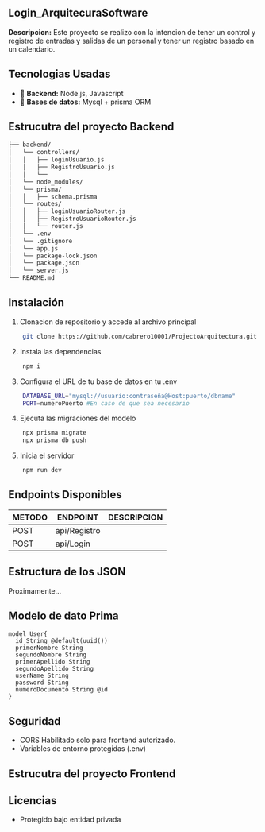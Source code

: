 ﻿## Login_ArquitecuraSoftware
**Descripcion:** Este proyecto se realizo con la intencion de tener un control y registro de entradas y salidas de un personal y tener un registro basado en un calendario.
## Tecnologias Usadas
- 🔧 **Backend:** Node.js, Javascript
- 💾 **Bases de datos:** Mysql + prisma ORM
## Estrucutra del proyecto Backend

```bash
├── backend/
│   └── controllers/
│   │   ├── loginUsuario.js
│   │   ├── RegistroUsuario.js
│   │   └── 
│   └── node_modules/
│   └── prisma/
│   │   ├── schema.prisma
│   └── routes/
│   │   ├── loginUsuarioRouter.js
│   │   ├── RegistroUsuarioRouter.js
│   │   └── router.js
│   └── .env
│   └── .gitignore
│   └── app.js
│   └── package-lock.json
│   └── package.json
│   └── server.js
└── README.md
```
## Instalación
1. Clonacion de repositorio y accede al archivo principal
```bash
    git clone https://github.com/cabrero10001/ProjectoArquitectura.git
```
2. Instala las dependencias
```bash
    npm i
```
3. Configura el URL de tu base de datos en tu .env
```bash
    DATABASE_URL="mysql://usuario:contraseña@Host:puerto/dbname"
    PORT=numeroPuerto #En caso de que sea necesario 
```
4. Ejecuta las migraciones del modelo
```bash
    npx prisma migrate
    npx prisma db push
```
5. Inicia el servidor
```bash
    npm run dev
```

## Endpoints Disponibles

| METODO | ENDPOINT | DESCRIPCION |
|--------------|--------------|--------------|
| POST | api/Registro | |
| POST |  api/Login | |


## Estructura de los JSON

Proximamente...

## Modelo de dato Prima

```prisma
model User{
  id String @default(uuid())
  primerNombre String
  segundoNombre String
  primerApellido String
  segundoApellido String
  userName String
  password String
  numeroDocumento String @id
}
```
## Seguridad
- CORS Habilitado solo para frontend autorizado.
- Variables de entorno protegidas (.env)

## Estrucutra del proyecto Frontend





## Licencias
- Protegido bajo entidad privada























